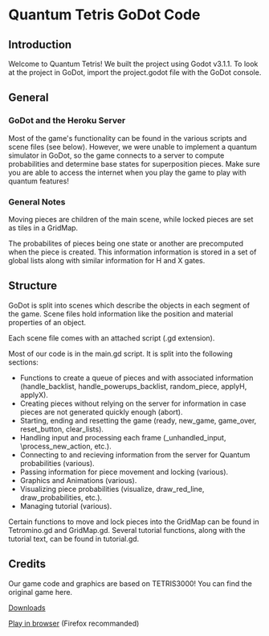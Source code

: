 # Quantum Tetris GoDot Code
## Introduction
Welcome to Quantum Tetris! We built the project using Godot v3.1.1. To look at the project in GoDot, import the project.godot file with the GoDot console. 

## General 

### GoDot and the Heroku Server

Most of the game's functionality can be found in the various scripts and scene files (see below). However, we were unable to implement a quantum simulator in GoDot, so the game connects to a server to compute probabilities and determine base states for superposition pieces. Make sure you are able to access the internet when you play the game to play with quantum features!

### General Notes

Moving pieces are children of the main scene, while locked pieces are set as tiles in a GridMap.

The probabilites of pieces being one state or another are precomputed when the piece is created.  This information information is stored in a set of global lists along with similar information for H and X gates. 

## Structure
GoDot is split into scenes which describe the objects in each segment of the game. Scene files hold information like the position and material properties of an object. 

Each scene file comes with an attached script (.gd extension).

Most of our code is in the main.gd script. It is split into the following sections:
* Functions to create a queue of pieces and with associated information (handle_backlist, handle_powerups_backlist, random_piece, applyH, applyX).
* Creating pieces without relying on the server for information in case pieces are not generated quickly enough (abort). 
* Starting, ending and resetting the game (ready, new_game, game_over, reset_button, clear_lists). 
* Handling input and processing each frame (\_unhandled_input, \process_new_action, etc.).
* Connecting to and recieving information from the server for Quantum probabilities (various).
* Passing information for piece movement and locking (various). 
* Graphics and Animations (various).
* Visualizing piece probabilities (visualize, draw_red_line, draw_probabilities, etc.).
* Managing tutorial (various).

Certain functions to move and lock pieces into the GridMap can be found in Tetromino.gd and GridMap.gd. Several tutorial functions, along with the tutorial text, can be found in tutorial.gd.


## Credits
Our game code and graphics are based on TETRIS3000! You can find the original game here.

[Downloads](https://github.com/adrienmalin/TETRIS3000/releases)

[Play in browser](https://adrienmalin.github.io/TETRIS3000/web/TETRIS3000.html) (Firefox recommanded)


